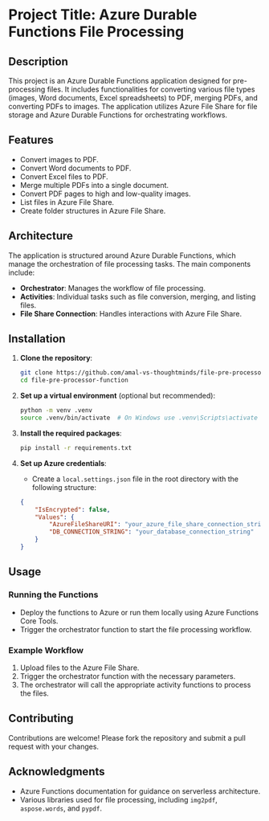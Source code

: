 # Project Title: Azure Durable Functions File Processing

## Description
This project is an Azure Durable Functions application designed for pre-processing files. It includes functionalities for converting various file types (images, Word documents, Excel spreadsheets) to PDF, merging PDFs, and converting PDFs to images. The application utilizes Azure File Share for file storage and Azure Durable Functions for orchestrating workflows.

## Features
- Convert images to PDF.
- Convert Word documents to PDF.
- Convert Excel files to PDF.
- Merge multiple PDFs into a single document.
- Convert PDF pages to high and low-quality images.
- List files in Azure File Share.
- Create folder structures in Azure File Share.

## Architecture
The application is structured around Azure Durable Functions, which manage the orchestration of file processing tasks. The main components include:
- **Orchestrator**: Manages the workflow of file processing.
- **Activities**: Individual tasks such as file conversion, merging, and listing files.
- **File Share Connection**: Handles interactions with Azure File Share.

## Installation

1. **Clone the repository**:
   ```bash
   git clone https://github.com/amal-vs-thoughtminds/file-pre-processor-function.git
   cd file-pre-processor-function
   ```

2. **Set up a virtual environment** (optional but recommended):
   ```bash
   python -m venv .venv
   source .venv/bin/activate  # On Windows use .venv\Scripts\activate
   ```

3. **Install the required packages**:
   ```bash
   pip install -r requirements.txt
   ```

4. **Set up Azure credentials**:
   - Create a `local.settings.json` file in the root directory with the following structure:
   ```json
   {
       "IsEncrypted": false,
       "Values": {
           "AzureFileShareURI": "your_azure_file_share_connection_string",
           "DB_CONNECTION_STRING": "your_database_connection_string"
       }
   }
   ```

## Usage

### Running the Functions
- Deploy the functions to Azure or run them locally using Azure Functions Core Tools.
- Trigger the orchestrator function to start the file processing workflow.

### Example Workflow
1. Upload files to the Azure File Share.
2. Trigger the orchestrator function with the necessary parameters.
3. The orchestrator will call the appropriate activity functions to process the files.

## Contributing
Contributions are welcome! Please fork the repository and submit a pull request with your changes.


## Acknowledgments
- Azure Functions documentation for guidance on serverless architecture.
- Various libraries used for file processing, including `img2pdf`, `aspose.words`, and `pypdf`.
